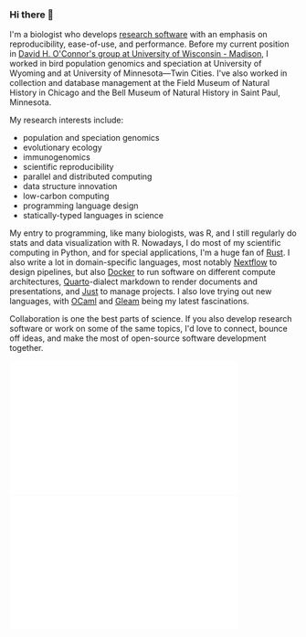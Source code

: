 ### Hi there 👋

I'm a biologist who develops [research software](https://us-rse.org/about/what-is-an-rse/) with an emphasis on reproducibility, ease-of-use, and performance. Before my current position in [David H. O'Connor's group at University of Wisconsin - Madison](https://dho.pathology.wisc.edu/), I worked in bird population genomics and speciation at University of Wyoming and at University of Minnesota—Twin Cities. I've also worked in collection and database management at the Field Museum of Natural History in Chicago and the Bell Museum of Natural History in Saint Paul, Minnesota.

My research interests include:
 - population and speciation genomics
 - evolutionary ecology
 - immunogenomics
 - scientific reproducibility
 - parallel and distributed computing
 - data structure innovation
 - low-carbon computing
 - programming language design
 - statically-typed languages in science

My entry to programming, like many biologists, was R, and I still regularly do stats and data visualization with R. Nowadays, I do most of my scientific computing in Python, and for special applications, I'm a huge fan of [Rust](https://www.rust-lang.org/). I also write a lot in domain-specific languages, most notably [Nextflow](https://www.nextflow.io/) to design pipelines, but also [Docker](https://www.docker.com/) to run software on different compute architectures, [Quarto](https://quarto.org/)-dialect markdown to render documents and presentations, and [Just](https://just.systems/) to manage projects. I also love trying out new languages, with [OCaml](https://ocaml.org/) and [Gleam](https://gleam.run/) being my latest fascinations.

Collaboration is one the best parts of science. If you also develop research software or work on some of the same topics, I'd love to connect, bounce off ideas, and make the most of open-source software development together.

<img src = "https://github.com/nrminor/nrminor-stats/blob/master/generated/overview.svg" width=400></img> <img src = "https://github.com/nrminor/nrminor-stats/blob/master/generated/languages.svg" width=400>

<!--
**nrminor/nrminor** is a ✨ _special_ ✨ repository because its `README.md` (this file) appears on your GitHub profile.

Here are some ideas to get you started:

- 🔭 I’m currently working on ...
- 🌱 I’m currently learning ...
- 👯 I’m looking to collaborate on ...
- 🤔 I’m looking for help with ...
- 💬 Ask me about ...
- 📫 How to reach me: ...
- 😄 Pronouns: ...
- ⚡ Fun fact: ...
-->
